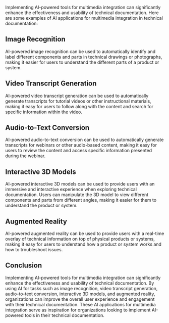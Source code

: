 
Implementing AI-powered tools for multimedia integration can significantly enhance the effectiveness and usability of technical documentation. Here are some examples of AI applications for multimedia integration in technical documentation:

Image Recognition
-----------------

AI-powered image recognition can be used to automatically identify and label different components and parts in technical drawings or photographs, making it easier for users to understand the different parts of a product or system.

Video Transcript Generation
---------------------------

AI-powered video transcript generation can be used to automatically generate transcripts for tutorial videos or other instructional materials, making it easy for users to follow along with the content and search for specific information within the video.

Audio-to-Text Conversion
------------------------

AI-powered audio-to-text conversion can be used to automatically generate transcripts for webinars or other audio-based content, making it easy for users to review the content and access specific information presented during the webinar.

Interactive 3D Models
---------------------

AI-powered interactive 3D models can be used to provide users with an immersive and interactive experience when exploring technical documentation. Users can manipulate the 3D model to view different components and parts from different angles, making it easier for them to understand the product or system.

Augmented Reality
-----------------

AI-powered augmented reality can be used to provide users with a real-time overlay of technical information on top of physical products or systems, making it easy for users to understand how a product or system works and how to troubleshoot issues.

Conclusion
----------

Implementing AI-powered tools for multimedia integration can significantly enhance the effectiveness and usability of technical documentation. By using AI for tasks such as image recognition, video transcript generation, audio-to-text conversion, interactive 3D models, and augmented reality, organizations can improve the overall user experience and engagement with their technical documentation. These AI applications for multimedia integration serve as inspiration for organizations looking to implement AI-powered tools in their technical documentation.
